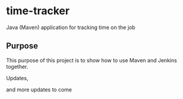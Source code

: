 # time-tracker
Java (Maven) application for tracking time on the job

## Purpose

This purpose of this project is to show how to use Maven and Jenkins together.

Updates, 

and more updates to come
